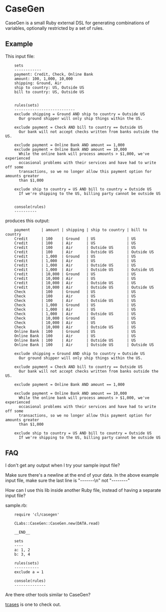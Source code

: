 # CaseGen

CaseGen is a small Ruby external DSL for generating combinations of variables, optionally restricted by a set of rules. 

## Example

This input file:

		sets
		------------
		payment: Credit, Check, Online Bank
		amount: 100, 1,000, 10,000
		shipping: Ground, Air
		ship to country: US, Outside US
		bill to country: US, Outside US
		
		
		rules(sets)
		---------------------------
		exclude shipping = Ground AND ship to country = Outside US
		  Our ground shipper will only ship things within the US.
		
		exclude payment = Check AND bill to country == Outside US
		  Our bank will not accept checks written from banks outside the US.
		
		exclude payment = Online Bank AND amount == 1,000
		exclude payment = Online Bank AND amount == 10,000
		  While the online bank will process amounts > $1,000, we've experienced
		  occasional problems with their services and have had to write off some
		  transactions, so we no longer allow this payment option for amounts greater
		  than $1,000
		
		exclude ship to country = US AND bill to country = Outside US
		  If we're shipping to the US, billing party cannot be outside US
		
		
		console(rules)
		----------


produces this output:

		payment     | amount | shipping | ship to country | bill to country
		Credit      | 100    | Ground   | US              | US
		Credit      | 100    | Air      | US              | US
		Credit      | 100    | Air      | Outside US      | US
		Credit      | 100    | Air      | Outside US      | Outside US
		Credit      | 1,000  | Ground   | US              | US
		Credit      | 1,000  | Air      | US              | US
		Credit      | 1,000  | Air      | Outside US      | US
		Credit      | 1,000  | Air      | Outside US      | Outside US
		Credit      | 10,000 | Ground   | US              | US
		Credit      | 10,000 | Air      | US              | US
		Credit      | 10,000 | Air      | Outside US      | US
		Credit      | 10,000 | Air      | Outside US      | Outside US
		Check       | 100    | Ground   | US              | US
		Check       | 100    | Air      | US              | US
		Check       | 100    | Air      | Outside US      | US
		Check       | 1,000  | Ground   | US              | US
		Check       | 1,000  | Air      | US              | US
		Check       | 1,000  | Air      | Outside US      | US
		Check       | 10,000 | Ground   | US              | US
		Check       | 10,000 | Air      | US              | US
		Check       | 10,000 | Air      | Outside US      | US
		Online Bank | 100    | Ground   | US              | US
		Online Bank | 100    | Air      | US              | US
		Online Bank | 100    | Air      | Outside US      | US
		Online Bank | 100    | Air      | Outside US      | Outside US
		
		exclude shipping = Ground AND ship to country = Outside US
		  Our ground shipper will only ship things within the US.
		
		exclude payment = Check AND bill to country == Outside US
		  Our bank will not accept checks written from banks outside the US.
		
		exclude payment = Online Bank AND amount == 1,000
		
		exclude payment = Online Bank AND amount == 10,000
		  While the online bank will process amounts > $1,000, we've experienced
		  occasional problems with their services and have had to write off some
		  transactions, so we no longer allow this payment option for amounts greater
		  than $1,000
		
		exclude ship to country = US AND bill to country = Outside US
		  If we're shipping to the US, billing party cannot be outside US


## FAQ

I don't get any output when I try your sample input file?

Make sure there's a newline at the end of your data. In the above example input file, make sure the last line is "-------\n" not "--------"

How can I use this lib inside another Ruby file, instead of having a separate input file?

sample.rb:

		require 'cl/casegen'
		
		CLabs::CaseGen::CaseGen.new(DATA.read)
		
		__END__
		
		sets
		----
		a: 1, 2
		b: 3, 4
		
		rules(sets)
		-----------
		exclude a = 1
		
		console(rules)
		--------------
		


Are there other tools similar to CaseGen?

<a href="http://code.google.com/p/tcases/">tcases</a> is one to check out.